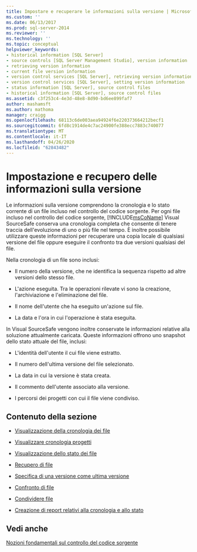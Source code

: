 ```yaml
---
title: Impostare e recuperare le informazioni sulla versione | Microsoft Docs
ms.custom: ''
ms.date: 06/13/2017
ms.prod: sql-server-2014
ms.reviewer: ''
ms.technology: ''
ms.topic: conceptual
helpviewer_keywords:
- historical information [SQL Server]
- source controls [SQL Server Management Studio], version information
- retrieving version information
- current file version information
- version control services [SQL Server], retrieving version information
- version control services [SQL Server], setting version information
- status information [SQL Server], source control files
- historical information [SQL Server], source control files
ms.assetid: c3f253c4-4e3d-48e8-8d90-bd6ee899faf7
author: mashamsft
ms.author: mathoma
manager: craigg
ms.openlocfilehash: 68113c6de003aea94924f6e220373664212becf1
ms.sourcegitcommit: 6fd8c1914de4c7ac24900fe388ecc7883c740077
ms.translationtype: MT
ms.contentlocale: it-IT
ms.lasthandoff: 04/26/2020
ms.locfileid: "62843482"
---
```

# <a name="set-and-retrieve-version-information"></a>Impostazione e recupero delle informazioni sulla versione
  Le informazioni sulla versione comprendono la cronologia e lo stato corrente di un file incluso nel controllo del codice sorgente. Per ogni file incluso nel controllo del codice sorgente, [!INCLUDE[msCoName](../includes/msconame-md.md)] Visual SourceSafe conserva una cronologia completa che consente di tenere traccia dell'evoluzione di uno o più file nel tempo. È inoltre possibile utilizzare queste informazioni per recuperare una copia locale di qualsiasi versione del file oppure eseguire il confronto tra due versioni qualsiasi del file.  
  
 Nella cronologia di un file sono inclusi:  
  
-   Il numero della versione, che ne identifica la sequenza rispetto ad altre versioni dello stesso file.  
  
-   L'azione eseguita. Tra le operazioni rilevate vi sono la creazione, l'archiviazione e l'eliminazione del file.  
  
-   Il nome dell'utente che ha eseguito un'azione sul file.  
  
-   La data e l'ora in cui l'operazione è stata eseguita.  
  
 In Visual SourceSafe vengono inoltre conservate le informazioni relative alla soluzione attualmente caricata. Queste informazioni offrono uno snapshot dello stato attuale del file, inclusi:  
  
-   L'identità dell'utente il cui file viene estratto.  
  
-   Il numero dell'ultima versione del file selezionato.  
  
-   La data in cui la versione è stata creata.  
  
-   Il commento dell'utente associato alla versione.  
  
-   I percorsi dei progetti con cui il file viene condiviso.  
  
## <a name="in-this-section"></a>Contenuto della sezione  
  
-   [Visualizzazione della cronologia dei file](../../2014/database-engine/view-file-history.md)  
  
-   [Visualizzare cronologia progetti](../../2014/database-engine/view-project-history.md)  
  
-   [Visualizzazione dello stato dei file](../../2014/database-engine/view-file-status.md)  
  
-   [Recupero di file](../../2014/database-engine/retrieve-files.md)  
  
-   [Specifica di una versione come ultima versione](../../2014/database-engine/specify-a-version-as-the-latest-version.md)  
  
-   [Confronto di file](../../2014/database-engine/compare-files.md)  
  
-   [Condividere file](../../2014/database-engine/share-files.md)  
  
-   [Creazione di report relativi alla cronologia e allo stato](../../2014/database-engine/create-history-and-status-reports.md)  
  
## <a name="see-also"></a>Vedi anche  
 [Nozioni fondamentali sul controllo del codice sorgente](../../2014/database-engine/source-control-basics.md)  
  
  
